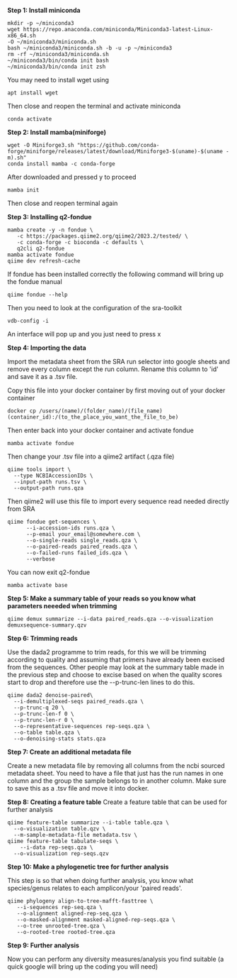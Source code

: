 **Step 1: Install miniconda**

```
mkdir -p ~/miniconda3 
wget https://repo.anaconda.com/miniconda/Miniconda3-latest-Linux-x86_64.sh 
-O ~/miniconda3/miniconda.sh 
bash ~/miniconda3/miniconda.sh -b -u -p ~/miniconda3 
rm -rf ~/miniconda3/miniconda.sh 
~/miniconda3/bin/conda init bash 
~/miniconda3/bin/conda init zsh
```
You may need to install wget using 
```
apt install wget
```
Then close and reopen the terminal and activate miniconda
```
conda activate
```

**Step 2: Install mamba(miniforge)**

```
wget -O Miniforge3.sh "https://github.com/conda-forge/miniforge/releases/latest/download/Miniforge3-$(uname)-$(uname -m).sh" 
conda install mamba -c conda-forge
```
After downloaded and pressed y to proceed 
```
mamba init
```
Then close and reopen terminal again 

**Step 3: Installing q2-fondue**

```
mamba create -y -n fondue \ 
   -c https://packages.qiime2.org/qiime2/2023.2/tested/ \ 
   -c conda-forge -c bioconda -c defaults \ 
   q2cli q2-fondue 
mamba activate fondue  
qiime dev refresh-cache 
```
If fondue has been installed correctly the following command will bring up the fondue manual

```
qiime fondue --help
```

Then you need to look at the configuration of the sra-toolkit 

```
vdb-config -i
```
An interface will pop up and you just need to press x 

**Step 4: Importing the data**

Import the metadata sheet from the SRA run selector into google sheets and remove every column except the run column. Rename this column to 'id' and save it as a .tsv file. 

Copy this file into your docker container by first moving out of your docker container
```
docker cp /users/(name)/(folder_name)/(file_name) (container_id):/(to_the_place_you_want_the_file_to_be) 
```
Then enter back into your docker container and activate fondue 
```
mamba activate fondue
```
Then change your .tsv file into a qiime2 artifact (.qza file)
```
qiime tools import \
  --type NCBIAccessionIDs \
  --input-path runs.tsv \
  --output-path runs.qza
```
Then qiime2 will use this file to import every sequence read needed directly from SRA
```
qiime fondue get-sequences \ 
      --i-accession-ids runs.qza \ 
      --p-email your_email@somewhere.com \ 
      --o-single-reads single_reads.qza \ 
      --o-paired-reads paired_reads.qza \ 
      --o-failed-runs failed_ids.qza \ 
      --verbose
```
You can now exit q2-fondue
```
mamba activate base
```

**Step 5: Make a summary table of your reads so you know what parameters neeeded when trimming**
```
qiime demux summarize --i-data paired_reads.qza --o-visualization demuxsequence-summary.qzv
```

**Step 6: Trimming reads**

Use the dada2 programme to trim reads, for this we will be trimming according to quality and assuming that primers have already been excised from the sequences. Other people may look at the summary table made in the previous step and choose to excise based on when the quality scores start to drop and therefore use the --p-trunc-len lines to do this. 

```
qiime dada2 denoise-paired\ 
  --i-demultiplexed-seqs paired_reads.qza \ 
  --p-trunc-q 20 \ 
  --p-trunc-len-f 0 \ 
  --p-trunc-len-r 0 \ 
  --o-representative-sequences rep-seqs.qza \ 
  --o-table table.qza \ 
  --o-denoising-stats stats.qza
```

**Step 7: Create an additional metadata file**

Create a new metadata file by removing all columns from the ncbi sourced metadata sheet. You need to have a file that just has the run names in one column and the group the sample belongs to in another column. Make sure to save this as a .tsv file and move it into docker. 

**Step 8: Creating a feature table**
Create a feature table that can be used for further analysis 
```
qiime feature-table summarize --i-table table.qza \ 
  --o-visualization table.qzv \ 
  --m-sample-metadata-file metadata.tsv \ 
qiime feature-table tabulate-seqs \ 
 	--i-data rep-seqs.qza \
  --o-visualization rep-seqs.qzv
```
**Step 10: Make a phylogenetic tree for further analysis**

This step is so that when doing further analysis, you know what species/genus relates to each amplicon/your 'paired reads'.  
```
qiime phylogeny align-to-tree-mafft-fasttree \
   --i-sequences rep-seq.qza \
   --o-alignment aligned-rep-seq.qza \
   --o-masked-alignment masked-aligned-rep-seqs.qza \
   --o-tree unrooted-tree.qza \
   --o-rooted-tree rooted-tree.qza
```


**Step 9: Further analysis**

Now you can perform any diversity measures/analysis you find suitable (a quick google will bring up the coding you will need)
